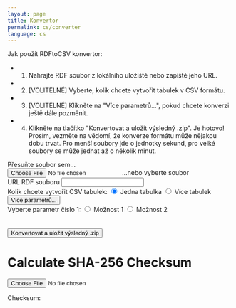 ```yaml
---
layout: page
title: Konvertor
permalink: cs/converter
language: cs
---
```

Jak použít RDFtoCSV konvertor:
- 1) Nahrajte RDF soubor z lokálního uložiště nebo zapiště jeho URL.
- 2) [VOLITELNÉ] Vyberte, kolik chcete vytvořit tabulek v CSV formátu.
- 3) [VOLITELNÉ] Klikněte na "Více parametrů...", pokud chcete konverzi ještě dále pozměnit.
- 4) Klikněte na tlačítko "Konvertovat a uložit výsledný .zip".
Je hotovo! Prosím, vezměte na vědomí, že konverze formátu může nějakou dobu trvat. Pro menší soubory jde o jednotky sekund, pro velké soubory se může jednat až o několik minut.

<form id="rdfandconfiguration" action="https://rdf-to-csvw.onrender.com/rdftocsvw" method="post" enctype="multipart/form-data">
    <script src="https://ajax.googleapis.com/ajax/libs/jquery/1.11.1/jquery.min.js"></script>
    <div id="drop-zone">
        Přesuňte soubor sem...<br>
        <label class="label" id="labelForFileInput">
            <input type="file" name="file" id="file" required/>
            <span id="spanForFileInput">...nebo vyberte soubor</span>
        </label>
    </div>
    <label for="fileURL">URL RDF souboru</label>
    <input type="text" id="fileURL" name="fileURL" required> 
    <br>
    <label>Kolik chcete vytvořit CSV tabulek:</label>
    <label>
        <input type="radio" name="choice" value="basicQuery" checked="checked" >
            Jedna tabulka
        </label>
        <label>
        <input type="radio" name="choice" value="splitQuery">
            Více tabulek
        </label><br>
            <button id="toggleButton">Více parametrů...</button>
        <div id="toggleContent">
            <label>Vyberte parametr číslo 1:</label>
    <label>
        <input type="radio" name="choice2" value="opt1" >
            Možnost 1
        </label>
        <label>
        <input type="radio" name="choice2" value="opt2">
            Možnost 2
        </label><br>
        </div>
    <br><br>
    <input type="submit" value="Konvertovat a uložit výsledný .zip" id="submitButton">
</form>
<div id="responsePlace">
<label id="previewLabel"></label>
</div>

<script type="text/javascript" src="https://ladymalande.github.io/{{ base.url }}/{{ 'assets/sendPost.js' | relative_url }}"></script>

<h1>Calculate SHA-256 Checksum</h1>
<input type="file" id="fileInput" />
<p>Checksum: <span id="checksumOutput"></span></p>

<script>
// Function to convert ArrayBuffer to Hexadecimal String
function arrayBufferToHex(buffer) {
    return [...new Uint8Array(buffer)]
    .map(b => b.toString(16).padStart(2, '0'))
    .join('');
}

// Function to calculate SHA-256 checksum of the file
async function calculateChecksum(file) {
    const arrayBuffer = await file.arrayBuffer();  // Read file as ArrayBuffer
    const hashBuffer = await crypto.subtle.digest('SHA-256', arrayBuffer);  // Hash it
    const hexHash = arrayBufferToHex(hashBuffer);  // Convert ArrayBuffer to hex string
    return hexHash;
}

document.getElementById('fileInput').addEventListener('change', async (event) => {
    const file = event.target.files[0];
    if (file) {
        const checksum = await calculateChecksum(file);
        document.getElementById('checksumOutput').innerText = checksum;  // Display checksum
    }
});
</script>